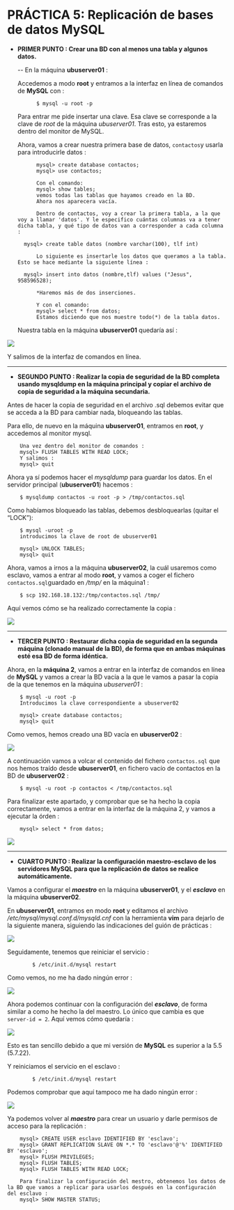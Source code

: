 # PRÁCTICA 5: Replicación de bases de datos MySQL



* **PRIMER PUNTO : Crear una BD con al menos una tabla y algunos datos.**

	-- En la máquina **ubuserver01** :
	
	Accedemos a modo **root** y entramos a la interfaz en línea de comandos de **MySQL** con : 

			$ mysql -u root -p
			
	Para entrar me pide insertar una clave. Esa clave se corresponde a la clave de _root_ de la máquina _ubuserver01_. Tras esto, ya estaremos dentro del monitor de MySQL.

	Ahora, vamos a crear nuestra primera base de datos, `contactos`y usarla para introducirle datos :
	
			mysql> create database contactos;
			mysql> use contactos;
			
			Con el comando:
			mysql> show tables;
			vemos todas las tablas que hayamos creado en la BD.
			Ahora nos aparecera vacía.
			
			Dentro de contactos, voy a crear la primera tabla, a la que voy a llamar 'datos'. Y le especifico cuántas columnas va a tener dicha tabla, y qué tipo de datos van a corresponder a cada columna : 
			
		mysql> create table datos (nombre varchar(100), tlf int)

			Lo siguiente es insertarle los datos que queramos a la tabla. Esto se hace mediante la siguiente línea : 
		
		mysql> insert into datos (nombre,tlf) values ("Jesus", 958596528);
		
			*Haremos más de dos inserciones.

			Y con el comando:
			mysql> select * from datos;
			Estamos diciendo que nos muestre todo(*) de la tabla datos.
			
	Nuestra tabla en la máquina **ubuserver01** quedaría así :

![](https://github.com/Jesus715/SWAP_2017-2018/blob/master/P5/tablaDATOSubuserver01.png) 

Y salimos de la interfaz de comandos en línea.


___

* **SEGUNDO PUNTO : Realizar la copia de seguridad de la BD completa usando mysqldump en la máquina principal y copiar el archivo de copia de seguridad a la máquina secundaria.**

Antes de hacer la copia de seguridad en el archivo .sql debemos evitar que se acceda a la BD para cambiar nada, bloqueando las tablas.

Para ello, de nuevo en la máquina **ubuserver01**, entramos en **root**, y accedemos al monitor mysql. 

		Una vez dentro del monitor de comandos :
		mysql> FLUSH TABLES WITH READ LOCK;
		Y salimos : 
		mysql> quit
		
Ahora ya sí podemos hacer el _mysqldump_ para guardar los datos. En el servidor principal (**ubuserver01**) hacemos :

		$ mysqldump contactos -u root -p > /tmp/contactos.sql

Como habíamos bloqueado las tablas, debemos desbloquearlas (quitar el “LOCK”):

		$ mysql -uroot -p
		introducimos la clave de root de ubuserver01
		
		mysql> UNLOCK TABLES;
		mysql> quit
		
Ahora, vamos a irnos a la máquina **ubuserver02**, la cuál usaremos como esclavo, vamos a entrar al modo **root**, y vamos a coger el fichero `contactos.sql`guardado en _/tmp/_ en la máquina1 :

		$ scp 192.168.18.132:/tmp/contactos.sql /tmp/
		
Aquí vemos cómo se ha realizado correctamente la copia : 

![](https://github.com/Jesus715/SWAP_2017-2018/blob/master/P5/scpDEubuserver1Enubuserver2.png) 

___

* **TERCER PUNTO : Restaurar dicha copia de seguridad en la segunda máquina (clonado manual de la BD), de forma que en ambas máquinas esté esa BD de forma idéntica.**

Ahora, en la **máquina 2**, vamos a entrar en la interfaz de comandos en línea de **MySQL** y vamos a crear la BD vacía a la que le vamos a pasar la copia de la que tenemos en la máquina _ubuserver01_ :

		$ mysql -u root -p
		Introducimos la clave correspondiente a ubuserver02
		
		mysql> create database contactos;
		mysql> quit
		
Como vemos, hemos creado una BD vacía en **ubuserver02** :

![](https://github.com/Jesus715/SWAP_2017-2018/blob/master/P5/CONTACTOSdeUbu2AntesDEcopiar.png) 

A continuación vamos a volcar el contenido del fichero `contactos.sql` que nos hemos traído desde **ubuserver01**, en fichero vacío de contactos en la BD de **ubuserver02** :

		$ mysql -u root -p contactos < /tmp/contactos.sql
		
Para finalizar este apartado, y comprobar que se ha hecho la copia correctamente, vamos a entrar en la interfaz de la máquina 2, y vamos a ejecutar la órden :

		mysql> select * from datos;
		
![](https://github.com/Jesus715/SWAP_2017-2018/blob/master/P5/copiaCORRECTAenubuserver02.png) 

___

* **CUARTO PUNTO : Realizar la configuración maestro-esclavo de los servidores MySQL para que la replicación de datos se realice automáticamente.**

Vamos a configurar el **_maestro_** en la máquina **ubuserver01**, y el **_esclavo_** en la máquina **ubuserver02**.

En **ubuserver01**, entramos en modo **root** y editamos el archivo _/etc/mysql/mysql.conf.d/mysqld.cnf_ con la herramienta **vim** para dejarlo de la siguiente manera, siguiendo las indicaciones del guión de prácticas :

![](https://github.com/Jesus715/SWAP_2017-2018/blob/master/P5/mysqldCONFenUBUSERVER01maestro.png) 

Seguidamente, tenemos que reiniciar el servicio :

			$ /etc/init.d/mysql restart

Como vemos, no me ha dado ningún error :

![](https://github.com/Jesus715/SWAP_2017-2018/blob/master/P5/restartenMAESTROsinerrores.png) 

 Ahora podemos continuar con la configuración del **_esclavo_**, de forma similar a como he hecho la del maestro. Lo único que cambia es que `server-id = 2`. Aquí vemos cómo quedaría : 

![](https://github.com/Jesus715/SWAP_2017-2018/blob/master/P5/mysqldCONFenUBUSERVER02esclavo.png) 
 
 Esto es tan sencillo debido a que mi versión de **MySQL** es superior a la 5.5 (5.7.22).
 
Y reiniciamos el servicio en el esclavo :

			$ /etc/init.d/mysql restart 
			
Podemos comprobar que aquí tampoco me ha dado ningún error : 

![](https://github.com/Jesus715/SWAP_2017-2018/blob/master/P5/restartenESCLAVOsinerrores.png) 

Ya podemos volver al **_maestro_** para crear un usuario y darle permisos de acceso para la replicación : 

		mysql> CREATE USER esclavo IDENTIFIED BY 'esclavo';
		mysql> GRANT REPLICATION SLAVE ON *.* TO 'esclavo'@'%' IDENTIFIED BY 'esclavo';
		mysql> FLUSH PRIVILEGES;
		mysql> FLUSH TABLES;
		mysql> FLUSH TABLES WITH READ LOCK;
		
		Para finalizar la configuración del mestro, obtenemos los datos de la BD que vamos a replicar para usarlos después en la configuración del esclavo :
		mysql> SHOW MASTER STATUS;
		


 

